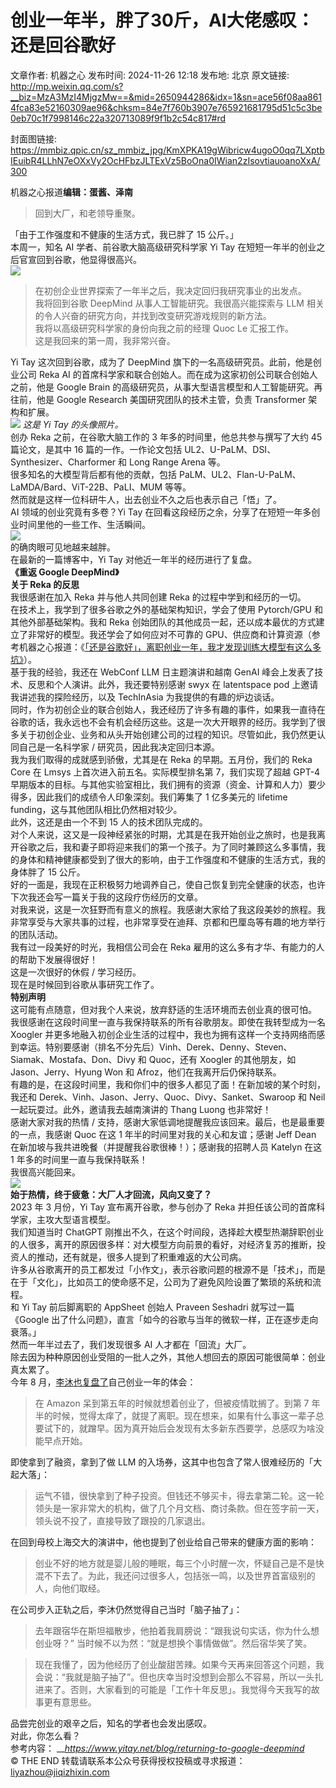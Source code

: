 # 创业一年半，胖了30斤，AI大佬感叹：还是回谷歌好

文章作者: 机器之心
发布时间: 2024-11-26 12:18
发布地: 北京
原文链接: http://mp.weixin.qq.com/s?__biz=MzA3MzI4MjgzMw==&mid=2650944286&idx=1&sn=ace56f08aa8614fca83e52160309ae96&chksm=84e7f760b3907e765921681795d51c5c3be0eb70c1f7998146c22a320713089f9f1b2c54c817#rd

封面图链接: https://mmbiz.qpic.cn/sz_mmbiz_jpg/KmXPKA19gWibricw4ugoO0qq7LXptbIEuibR4LLhN7eOXxVy2OcHFbzJLTExVz5BoOna0IWian2zIsovtiauoanoXxA/300

机器之心报道**编辑：蛋酱、泽南**

> 回到大厂，和老领导重聚。

「由于工作强度和不健康的生活方式，我已胖了 15 公斤。」  
本周一，知名 AI 学者、前谷歌大脑高级研究科学家 Yi Tay 在短短一年半的创业之后官宣回到谷歌，他显得很高兴。  
![](https://mmbiz.qpic.cn/sz_mmbiz_png/KmXPKA19gWibricw4ugoO0qq7LXptbIEuibMmpCQaAwVzjFyy9IaZqH5Pk5Ds2AN31lLXfibQQuODqKkSiaxMEnpR5g/640?wx_fmt=png&from=appmsg)  

> 在初创企业世界探索了一年半之后，我决定回归我研究事业的出发点。  
> 我将回到谷歌 DeepMind 从事人工智能研究。我很高兴能探索与 LLM 相关的令人兴奋的研究方向，并找到改变研究游戏规则的新方法。  
> 我将以高级研究科学家的身份向我之前的经理 Quoc Le 汇报工作。  
> 这是我回来的第一周，我非常兴奋。

  
Yi Tay 这次回到谷歌，成为了 DeepMind 旗下的一名高级研究员。此前，他是创业公司 Reka AI
的首席科学家和联合创始人。而在成为这家初创公司联合创始人之前，他是 Google Brain 的高级研究员，从事大型语言模型和人工智能研究。再往前，他是
Google Research 美国研究团队的技术主管，负责 Transformer 架构和扩展。  
![](https://mmbiz.qpic.cn/sz_mmbiz_png/KmXPKA19gWibricw4ugoO0qq7LXptbIEuibo5ic61axcEVj2mfxZreYDWG5FjBNGptPcxMiaFmwuDhNQxQ05hHrPS5w/640?wx_fmt=png&from=appmsg)
_这是 Yi Tay 的头像照片。_  
创办 Reka 之前，在谷歌大脑工作的 3 年多的时间里，他总共参与撰写了大约 45 篇论文，是其中 16 篇的一作。一作论文包括
UL2、U-PaLM、DSI、Synthesizer、Charformer 和 Long Range Arena 等。  
很多知名的大模型背后都有他的贡献，包括 PaLM、UL2、Flan-U-PaLM、LaMDA/Bard、ViT-22B、PaLI、MUM 等等。  
然而就是这样一位科研牛人，出去创业不久之后也表示自己「悟」了。  
AI 领域的创业究竟有多卷？Yi Tay 在回看这段经历之余，分享了在短短一年多创业时间里他的一些工作、生活瞬间。  
![](https://mmbiz.qpic.cn/sz_mmbiz_png/KmXPKA19gWibricw4ugoO0qq7LXptbIEuibnBibFYaUn0dKxibiaiaTwIKl5ia9gbcVMWOsndxyTc7JJmsIkbmiaJ0wK40g/640?wx_fmt=png&from=appmsg)  
的确肉眼可见地越来越胖。  
在最新的一篇博客中，Yi Tay 对他近一年半的经历进行了复盘。  
**《重返 Google DeepMind》**  
**关于 Reka 的反思**  
我很感谢在加入 Reka 并与他人共同创建 Reka 的过程中学到和经历的一切。  
在技术上，我学到了很多谷歌之外的基础架构知识，学会了使用 Pytorch/GPU 和其他外部基础架构。我和 Reka
创始团队的其他成员一起，还以成本最优的方式建立了非常好的模型。我还学会了如何应对不可靠的
GPU、供应商和计算资源（参考机器之心报道：《[「还是谷歌好」，离职创业一年，我才发现训练大模型有这么多坑》](http://mp.weixin.qq.com/s?__biz=MzA3MzI4MjgzMw==&mid=2650909932&idx=1&sn=8b248b29157a4120671baa55b8a491e2&chksm=84e46892b393e184560cc8c2cc6e28dcba0978db3b041aff00a495a0a98047572dbe85bca490&scene=21#wechat_redirect)）。  
基于我的经验，我还在 WebConf LLM 日主题演讲和越南 GenAI 峰会上发表了技术、反思和个人演讲。此外，我还要特别感谢 swyx 在
latentspace pod 上邀请我讲述我的探险经历，以及 TechInAsia 为我提供的有趣的炉边谈话。  
同时，作为初创企业的联合创始人，我还经历了许多有趣的事件，如果我一直待在谷歌的话，我永远也不会有机会经历这些。这是一次大开眼界的经历。我学到了很多关于初创企业、业务和从头开始创建公司的过程的知识。尽管如此，我仍然更认同自己是一名科学家
/ 研究员，因此我决定回归本源。  
我为我们取得的成就感到骄傲，尤其是在 Reka 的早期。五月份，我们的 Reka Core 在 Lmsys 上首次进入前五名。实际模型排名第
7，我们实现了超越 GPT-4 早期版本的目标。与其他实验室相比，我们拥有的资源（资金、计算和人力）要少得多，因此我们的成绩令人印象深刻。我们筹集了 1
亿多美元的 lifetime funding，这与其他团队相比仍然相对较少。  
此外，这还是由一个不到 15 人的技术团队完成的。  
对个人来说，这又是一段神经紧张的时期，尤其是在我开始创业之旅时，也是我离开谷歌之后，我和妻子即将迎来我们的第一个孩子。为了同时兼顾这么多事情，我的身体和精神健康都受到了很大的影响，由于工作强度和不健康的生活方式，我的身体胖了
15 公斤。  
好的一面是，我现在正积极努力地调养自己，使自己恢复到完全健康的状态，也许下次我还会写一篇关于我的这段疗伤经历的文章。  
对我来说，这是一次狂野而有意义的旅程。我感谢大家给了我这段美妙的旅程。我非常享受与大家共事的过程，也非常享受在迪拜、京都和巴厘岛等有趣的地方举行的团队活动。  
我有过一段美好的时光，我相信公司会在 Reka 雇用的这么多有才华、有能力的人的帮助下发展得很好！  
这是一次很好的休假 / 学习经历。  
现在是时候回到谷歌从事研究工作了。  
**特别声明**  
这可能有点随意，但对我个人来说，放弃舒适的生活环境而去创业真的很可怕。  
我很感谢在这段时间里一直与我保持联系的所有谷歌朋友。即使在我转型成为一名 Xoogler
并更多地融入初创企业生活的过程中，我也为拥有这样一个支持网络而感到幸运。特别要感谢（排名不分先后）Vinh、Derek、Denny、Steven、Siamak、Mostafa、Don、Divy
和 Quoc，还有 Xoogler 的其他朋友，如 Jason、Jerry、Hyung Won 和 Afroz，他们在我离开后仍保持联系。  
有趣的是，在这段时间里，我和你们中的很多人都见了面！在新加坡的某个时刻，我还和
Derek、Vinh、Jason、Jerry、Quoc、Divy、Sanket、Swaroop 和 Neil 一起玩耍过。此外，邀请我去越南演讲的
Thang Luong 也非常好！  
感谢大家对我的热情 / 支持，感谢大家低调地提醒我应该回来。最后，也是最重要的一点，我感谢 Quoc 在这 1 年半的时间里对我的关心和友谊；感谢 Jeff
Dean 在新加坡与我共进晚餐（并提醒我谷歌很棒！）；感谢我的招聘人员 Katelyn 在这 1 年多的时间里一直与我保持联系！  
我很高兴能回来。  
![](https://mmbiz.qpic.cn/sz_mmbiz_png/KmXPKA19gWibricw4ugoO0qq7LXptbIEuibpK05bodibdEU7hMF19vghiaw7B3FtBA6haaeTZBdvwa6GTGKP7Bw8gtA/640?wx_fmt=png&from=appmsg)  
**始于热情，终于疲惫：大厂人才回流，风向又变了？**  
2023 年 3 月份，Yi Tay 宣布离开谷歌，参与创办了 Reka 并担任该公司的首席科学家，主攻大型语言模型。  
我们知道当时 ChatGPT
刚推出不久，在这个时间段，选择趁大模型热潮辞职创业的人很多，离开的原因很多样：对大模型方向前景的看好，对经济复苏的推断，投资人的推动，还有就是，很多人提到了积重难返的大公司病。  
许多从谷歌离开的员工都发过「小作文」，表示谷歌问题的根源不是「技术」，而是在于「文化」，比如员工的使命感不足，公司为了避免风险设置了繁琐的系统和流程。  
和 Yi Tay 前后脚离职的 AppSheet 创始人 Praveen Seshadri 就写过一篇《Google
出了什么问题》，直言「如今的谷歌与当年的微软一样，正在逐步走向衰落。」  
然而一年半过去了，我们发现很多 AI 人才都在「回流」大厂。  
除去因为种种原因创业受阻的一批人之外，其他人想回去的原因可能很简单：创业真太累了。  
今年 8
月，[李沐也复盘了](http://mp.weixin.qq.com/s?__biz=MzA3MzI4MjgzMw==&mid=2650930329&idx=1&sn=1418416efe70fd2a965ac259fac81c3d&chksm=84e438e7b393b1f17389649e3aa6287871633b4063b184cdaf32ce70715dc041e1eb0cbab216&scene=21#wechat_redirect)自己创业一年的体会：  

> 在 Amazon 呆到第五年的时候就想着创业了，但被疫情耽搁了。到第 7
> 年半的时候，觉得太痒了，就提了离职。现在想来，如果有什么事这一辈子总要试下的，就蹭早。因为真开始后会发现有太多新东西要学，总感叹为啥没能早点开始。

  
即使拿到了融资，拿到了做 LLM 的入场券，这其中也包含了常人很难经历的「大起大落」：  

>
> 运气不错，很快拿到了种子投资。但钱还不够买卡，得去拿第二轮。这一轮领头是一家非常大的机构，做了几个月文档、商讨条款。但在签字前一天，领头说不投了，直接导致了跟投的几家退出。

  
在回到母校上海交大的演讲中，他也提到了创业给自己带来的健康方面的影响：  

> 创业不好的地方就是婴儿般的睡眠，每三个小时醒一次，怀疑自己是不是快混不下去了。为此，我还问过很多人，包括张一鸣，以及世界首富级别的人，向他们取经。

  
在公司步入正轨之后，李沐仍然觉得自己当时「脑子抽了」：  

> 去年跟宿华在斯坦福散步，他拍着我肩膀说：“跟我说句实话，你为什么想创业呀？” 当时候不以为然：“就是想换个事情做做”。然后宿华笑了笑。

>
> 现在我懂了，因为他经历了创业酸甜苦辣。如果今天再来回答这个问题，我会说：“我就是脑子抽了”。但也庆幸当时没想到会那么不容易，所以一头扎进来了。否则，大家看到的可能是「工作十年反思」。我觉得今天我写的故事更有意思些。

  
品尝完创业的艰辛之后，知名的学者也会发出感叹。  
对此，你怎么看？  
参考内容： ___https://www.yitay.net/blog/returning-to-google-deepmind_  
© THE END 转载请联系本公众号获得授权投稿或寻求报道：liyazhou@jiqizhixin.com  


